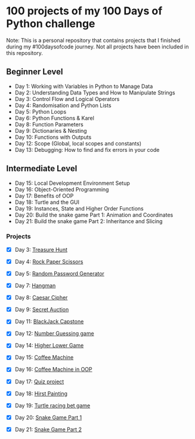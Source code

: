 # 100 projects of my 100 Days of Python challenge

Note: This is a personal repository that contains projects that I finished during my #100daysofcode journey. Not all projects have been included in this repository.

## Beginner Level

- Day 1: Working with Variables in Python to Manage Data
- Day 2: Understanding Data Types and How to Manipulate Strings
- Day 3: Control Flow and Logical Operators
- Day 4: Randomisation and Python Lists
- Day 5: Python Loops
- Day 6: Python Functions & Karel
- Day 8: Function Parameters
- Day 9: Dictionaries & Nesting
- Day 10: Functions with Outputs
- Day 12: Scope (Global, local scopes and constants)
- Day 13: Debugging: How to find and fix errors in your code

## Intermediate Level

- Day 15: Local Development Environment Setup
- Day 16: Object-Oriented Programming
- Day 17: Benefits of OOP
- Day 18: Turtle and the GUI
- Day 19: Instances, State and Higher Order Functions
- Day 20: Build the snake game Part 1: Animation and Coordinates
- Day 21: Build the snake game Part 2: Inheritance and Slicing

### Projects

- [x] Day 3: [Treasure Hunt](https://github.com/cookieflakes2/cf2_udemy100Days_Pyprojects/tree/master/day3)
- [x] Day 4: [Rock Paper Scissors](https://github.com/cookieflakes2/cf2_udemy100Days_Pyprojects/tree/master/day4)
- [x] Day 5: [Random Password Generator](https://github.com/cookieflakes2/cf2_udemy100Days_Pyprojects/tree/master/day5)
- [x] Day 7: [Hangman](https://github.com/cookieflakes2/cf2_udemy100Days_Pyprojects/tree/master/day7)
- [x] Day 8: [Caesar Cipher](https://github.com/cookieflakes2/cf2_udemy100Days_Pyprojects/tree/master/day8)
- [x] Day 9: [Secret Auction](https://github.com/cookieflakes2/cf2_udemy100Days_Pyprojects/tree/master/day9)
- [x] Day 11: [BlackJack Capstone](https://github.com/cookieflakes2/cf2_udemy100Days_Pyprojects/tree/master/day11)
- [x] Day 12: [Number Guessing game](https://github.com/cookieflakes2/cf2_udemy100Days_Pyprojects/tree/master/day12)
- [x] Day 14: [Higher Lower Game](https://github.com/cookieflakes2/cf2_udemy100Days_Pyprojects/tree/master/day14)

- [x] Day 15: [Coffee Machine](https://github.com/cookieflakes2/cf2_udemy100Days_Pyprojects/tree/master/day15)
- [x] Day 16: [Coffee Machine in OOP](https://github.com/cookieflakes2/cf2_udemy100Days_Pyprojects/tree/master/day16)
- [x] Day 17: [Quiz project](https://github.com/cookieflakes2/cf2_udemy100Days_Pyprojects/tree/master/day17)
- [x] Day 18: [Hirst Painting](https://github.com/cookieflakes2/cf2_udemy100Days_Pyprojects/tree/master/day18)
- [x] Day 19: [Turtle racing bet game](https://github.com/cookieflakes2/cf2_udemy100Days_Pyprojects/tree/master/day19)
- [x] Day 20: [Snake Game Part 1](https://github.com/cookieflakes2/cf2_udemy100Days_Pyprojects/tree/master/day20)
- [x] Day 21: [Snake Game Part 2](https://github.com/cookieflakes2/cf2_udemy100Days_Pyprojects/tree/master/day21)